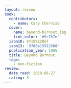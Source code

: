 ```yaml
---
layout: review
book:
  contributors:
    - name: Cary Cherniss
  cover:
    name: beyond-burnout.jpg
    tint_color: '#5c767e'
  isbn10: 0415912067
  isbn13: '9780415912068'
  publication_year: 1995
  title: Beyond Burnout
  tags:
    - non-fiction
review:
  date_read: 2019-06-27
  rating: 3
---
```

